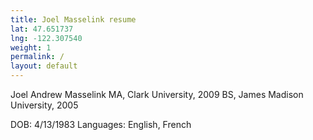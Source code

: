 ```yaml
---
title: Joel Masselink resume
lat: 47.651737
lng: -122.307540
weight: 1
permalink: /
layout: default
---
```


Joel Andrew Masselink
MA, Clark University, 2009
BS, James Madison University, 2005

DOB: 4/13/1983
Languages: English, French
